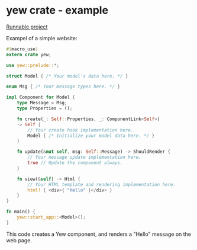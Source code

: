 # yew crate - example

[Runnable project](/projects/crates/yew)

Exampel of a simple website:

```rust
#[macro_use]
extern crate yew;

use yew::prelude::*;

struct Model { /* Your model's data here. */ }

enum Msg { /* Your message types here. */ }

impl Component for Model {
    type Message = Msg;
    type Properties = ();

    fn create(_: Self::Properties, _: ComponentLink<Self>)
    -> Self {
        // Your create hook implementation here.
        Model { /* Initialize your model data here. */ }
    }

    fn update(&mut self, msg: Self::Message) -> ShouldRender {
        // Your message update implementation here.
        true // Update the component always.
    }

    fn view(&self) -> Html {
        // Your HTML template and rendering implementation here.
        html! { <div>{ "Hello" }</div> }
    }
}

fn main() {
    yew::start_app::<Model>();
}
```

This code creates a Yew component, and renders a "Hello" message on the web page.